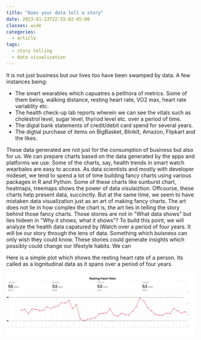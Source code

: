 ```yaml
---
title: "Does your data tell a story"
date: 2023-01-23T22:55:02-05:00
classes: wide
categories:
  - article
tags:
  - story telling
  - data visualization
---
```


It is not just business but our lives too have been swamped by data. A few instances being:

* The smart wearables which capuatres a pelthora of metrics. Some of them being, walking distance, resting heart rate, VO2 max, heart rate variablity etc.
* The health check-up lab reports wherein we can see the vitals such as cholestrol level, sugar level, thyriod level etc. over a period of time.
* The digial bank statements of credit/debit card spend for several years.
* The digtial purchase of items on BigBasket, BlinkIt, Amazon, Flipkart and the likes.

These data generated are not just for the consumption of business but also for us. We can prepare charts based on the data generated by the apps and platforms we use. Some of the charts, say, health trends in smart watch wearbales are easy to access. As data scientists and mostly with developer mideset, we tend to spend a lot of time building fancy charts using various packages in R and Python. Some of these charts like sunburst chart, heatmaps, treemaps shows the power of data visulaiztion. Offcourse, these charts help present data, succinctly. But at the same time, we seem to have mistaken data visualization just as an art of making fancy charts. The art does not lie in how complex the chart is, the art lies in telling the story behind those fancy charts. Those stories are not in "What data shows" but lies hideen in "Why it shows, what it shows"? To build this point, we will analyze the health data capatured by iWatch over a period of four years. It will be our story through the lens of data. Something which buisness can only wish they could know. These stories could generate insights which possibly could change our lifestyle habits. We can 


Here is a simple plot which shows the resting heart rate of a person. Its called as a lognitudinal data as it spans over a period of four years.

![image](/assets/images/rhr1.png)

